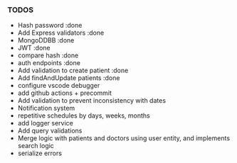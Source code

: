 ### TODOS
-  Hash password :done
-  Add Express validators :done
-  MongoDDBB  :done
-  JWT :done
-  compare hash :done
-  auth endpoints :done
-  Add validation to create patient :done
-  Add findAndUpdate patients :done
-  configure vscode debugger
-  add github actions + precommit
-  Add validation to prevent inconsistency with dates
-  Notification system
-  repetitive schedules by days, weeks, months
-  add logger service
-  Add query validations
-  Merge logic with patients and doctors using user entity, and implements search logic
-  serialize errors
